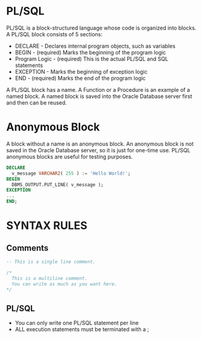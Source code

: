 # PL/SQL

PL/SQL is a block-structured language whose code is organized into blocks. A PL/SQL block consists of 5 sections:

- DECLARE - Declares internal program objects, such as variables
- BEGIN - (required) Marks the beginning of the program logic
- Program Logic - (required) This is the actual PL/SQL and SQL statements
- EXCEPTION - Marks the beginning of exception logic
- END - (required) Marks the end of the program logic

A PL/SQL block has a name. A Function or a Procedure is an example of a named block. A named block is saved into the Oracle Database server first and then can be reused.

# Anonymous Block

A block without a name is an anonymous block. An anonymous block is not saved in the Oracle Database server, so it is just for one-time use. PL/SQL anonymous blocks are useful for testing purposes.

```sql
DECLARE
  v_message VARCHAR2( 255 ) := 'Hello World!';
BEGIN
  DBMS_OUTPUT.PUT_LINE( v_message );
EXCEPTION
...
END;
```

# SYNTAX RULES

## Comments

```sql
-- This is a single line comment.

/*
  This is a multiline comment.
  You can write as much as you want here.
*/
```

## PL/SQL

- You can only write one PL/SQL statement per line
- ALL execution statements must be terminated with a ;
